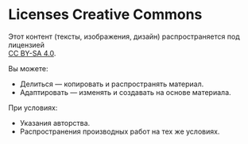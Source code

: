 # Licenses Creative Commons

Этот контент (тексты, изображения, дизайн) распространяется под лицензией  
[CC BY-SA 4.0](https://creativecommons.org/licenses/by-sa/4.0/).

Вы можете:

- Делиться — копировать и распространять материал.
- Адаптировать — изменять и создавать на основе материала.

При условиях:

- Указания авторства.
- Распространения производных работ на тех же условиях.
